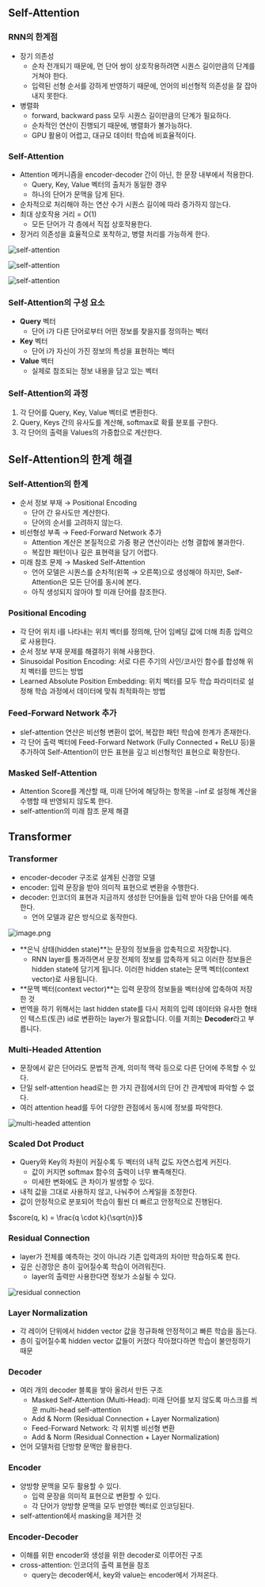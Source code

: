 ## Self-Attention

### RNN의 한계점

- 장기 의존성
    - 순차 전개되기 때문에, 먼 단어 쌍이 상호작용하려면 시퀀스 길이만큼의 단계를 거쳐야 한다.
    - 입력된 선형 순서를 강하게 반영하기 때문에, 언어의 비선형적 의존성을 잘 잡아내지 못한다.
- 병렬화
    - forward, backward pass 모두 시퀀스 길이만큼의 단계가 필요하다.
    - 순차적인 연산이 진행되기 때문에, 병렬화가 불가능하다.
    - GPU 활용이 어렵고, 대규모 데이터 학습에 비효율적이다.

### Self-Attention

- Attention 메커니즘을 encoder-decoder 간이 아닌, 한 문장 내부에서 적용한다.
    - Query, Key, Value 벡터의 출처가 동일한 경우
    - 하나의 단어가 문맥을 담게 된다.
- 순차적으로 처리해야 하는 연산 수가 시퀀스 길이에 따라 증가하지 않는다.
- 최대 상호작용 거리 = $O(1)$
    - 모든 단어가 각 층에서 직접 상호작용한다.
- 장거리 의존성을 효율적으로 포착하고, 병렬 처리를 가능하게 한다.

![self-attention](../images/transformer_1.png)

![self-attention](../images/transformer_2.png)

![self-attention](../images/transformer_3.png)

### Self-Attention의 구성 요소

- **Query** 벡터
    - 단어 i가 다른 단어로부터 어떤 정보를 찾을지를 정의하는 벡터
- **Key** 벡터
    - 단어 i가 자신이 가진 정보의 특성을 표현하는 벡터
- **Value** 벡터
    - 실제로 참조되는 정보 내용을 담고 있는 벡터

### Self-Attention의 과정

1. 각 단어를 Query, Key, Value 벡터로 변환한다.
2. Query, Keys 간의 유사도를 계산해, softmax로 확률 분포를 구한다.
3. 각 단어의 출력을 Values의 가중합으로 계산한다.

## Self-Attention의 한계 해결

### Self-Attention의 한계

- 순서 정보 부재 → Positional Encoding
    - 단어 간 유사도만 계산한다.
    - 단어의 순서를 고려하지 않는다.
- 비선형성 부족 → Feed-Forward Network 추가
    - Attention 계산은 본질적으로 가중 평균 연산이라는 선형 결합에 불과한다.
    - 복잡한 패턴이나 깊은 표현력을 담기 어렵다.
- 미래 참조 문제 → Masked Self-Attention
    - 언어 모델은 시퀀스를 순차적(왼쪽 → 오른쪽)으로 생성해야 하지만, Self-Attention은 모든 단어를 동시에 본다.
    - 아직 생성되지 않아야 할 미래 단어를 참조한다.

### Positional Encoding

- 각 단어 위치 i를 나타내는 위치 벡터를 정의해, 단어 임베딩 값에 더해 최종 입력으로 사용한다.
- 순서 정보 부재 문제를 해결하기 위해 사용한다.
- Sinusoidal Position Encoding: 서로 다른 주기의 사인/코사인 함수를 합성해 위치 벡터를 만드는 방법
- Learned Absolute Position Embedding: 위치 벡터를 모두 학습 파라미터로 설정해 학습 과정에서 데이터에 맞춰 최적화하는 방법

### Feed-Forward Network 추가

- slef-attention 연산은 비선형 변환이 없어, 복잡한 패턴 학습에 한계가 존재한다.
- 각 단어 출력 벡터에 Feed-Forward Network (Fully Connected + ReLU 등)을 추가하여 Self-Attention이 만든 표현을 깊고 비선형적인 표현으로 확장한다.

### Masked Self-Attention

- Attention Score를 계산할 때, 미래 단어에 해당하는 항목을 $-\inf$로 설정해 계산을 수행할 때 반영되지 않도록 한다.
- self-attention의 미래 참조 문제 해결

## Transformer

### Transformer

- encoder-decoder 구조로 설계된 신경망 모델
- encoder: 입력 문장을 받아 의미적 표현으로 변환을 수행한다.
- decoder: 인코더의 표현과 지금까지 생성한 단어들을 입력 받아 다음 단어를 예측한다.
    - 언어 모델과 같은 방식으로 동작한다.

![image.png](../images/transformer_6.png)

- **은닉 상태(hidden state)**는 문장의 정보들을 압축적으로 저장합니다.
    - RNN layer를 통과하면서 문장 전체의 정보를 압축하게 되고 이러한 정보들은 hidden state에 담기게 됩니다. 이러한 hidden state는 문맥 벡터(context vector)로 사용됩니다.
- **문맥 벡터(context vector)**는 입력 문장의 정보들을 벡터상에 압축하여 저장한 것
- 번역을 하기 위해서는 last hidden state를 다시 저희의 입력 데이터와 유사한 형태인 텍스트(토큰) id로 변환하는 layer가 필요합니다. 이를 저희는 **Decoder**라고 부릅니다.

### Multi-Headed Attention

- 문장에서 같은 단어라도 문법적 관계, 의미적 맥락 등으로 다른 단어에 주목할 수 있다.
- 단일 self-attention head로는 한 가지 관점에서의 단어 간 관계밖에 파악할 수 없다.
- 여러 attention head를 두어 다양한 관점에서 동시에 정보를 파악한다.

![multi-headed attention](../images/transformer_4.png)

### Scaled Dot Product

- Query와 Key의 차원이 커질수록 두 벡터의 내적 값도 자연스럽게 커진다.
    - 값이 커지면 softmax 함수의 출력이 너무 뾰족해진다.
    - 미세한 변화에도 큰 차이가 발생할 수 있다.
- 내적 값을 그대로 사용하지 않고, 나눠주어 스케일을 조정한다.
- 값이 안정적으로 분포되어 학습이 훨씬 더 빠르고 안정적으로 진행된다.

$score(q, k) = \frac{q \cdot k}{\sqrt{n}}$

### Residual Connection

- layer가 전체를 예측하는 것이 아니라 기존 입력과의 차이만 학습하도록 한다.
- 깊은 신경망은 층이 깊어질수록 학습이 어려워진다.
    - layer의 출력만 사용한다면 정보가 소실될 수 있다.

![residual connection](../images/transformer_5.png)

### Layer Normalization

- 각 레이어 단위에서 hidden vector 값을 정규화해 안정적이고 빠른 학습을 돕는다.
- 층이 깊어질수록 hidden vector 값들이 커졌다 작아졌다하면 학습이 불안정하기 때문

### Decoder

- 여러 개의 decoder 블록을 쌓아 올려서 만든 구조
    - Masked Self-Attention (Multi-Head): 미래 단어를 보지 않도록 마스크를 씌운 multi-head self-attention
    - Add & Norm (Residual Connection + Layer Normalization)
    - Feed-Forward Network: 각 위치별 비선형 변환
    - Add & Norm (Residual Connection + Layer Normalization)
- 언어 모델처럼 단방향 문맥만 활용한다.

### Encoder

- 양방향 문맥을 모두 활용할 수 있다.
    - 입력 문장을 의미적 표현으로 변환할 수 있다.
    - 각 단어가 양방향 문맥을 모두 반영한 벡터로 인코딩된다.
- self-attention에서 masking을 제거한 것

### Encoder-Decoder

- 이해를 위한 encoder와 생성을 위한 decoder로 이루어진 구조
- cross-attention: 인코더의 출력 표현을 참조
    - query는 decoder에서, key와 value는 encoder에서 가져온다.